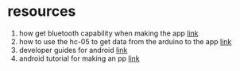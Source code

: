 # resources

1. how get bluetooth capability when making the app [link](https://www.youtube.com/watch?v=y8R2C86BIUc&list=PLgCYzUzKIBE8KHMzpp6JITZ2JxTgWqDH2)
2. how to use the hc-05 to get data from the arduino to the app [link](https://www.youtube.com/watch?v=aE8EbDmrUfQ&t=203s) 
3. developer guides for android [link](https://developer.android.com/develop/connectivity/bluetooth)
4. android tutorial for making an pp [link](https://developer.android.com/courses/android-basics-compose/course)
